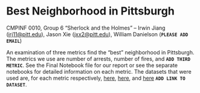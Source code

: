 # Best Neighborhood in Pittsburgh

CMPINF 0010, Group 6 “Sherlock and the Holmes” – Irwin Jiang (irj11@pitt.edu), Jason Xie (jxx2@pitt.edu), William Danielson (**`PLEASE ADD EMAIL`**)

An examination of three metrics find the “best” neighborhood in Pittsburgh. The metrics we use are number of arrests, number of fires, and **`ADD THIRD METRIC`**. See the Final Notebook file for our report or see the separate notebooks for detailed information on each metric. The datasets that were used are, for each metric respectively, [here](https://data.wprdc.org/dataset/arrest-data), [here](https://data.wprdc.org/dataset/fire-incidents-in-city-of-pittsburgh), and [here](www.example.com) **`ADD LINK TO DATASET`**.
